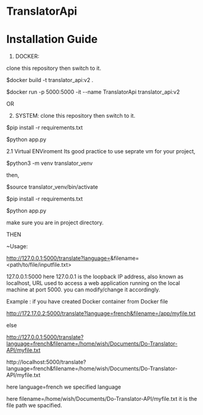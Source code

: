 # TranslatorApi


# Installation Guide #


1. DOCKER:

clone this repository then switch to it.

$docker build -t translator_api:v2 .

$docker run -p 5000:5000 -it --name TranslatorApi translator_api:v2

OR 

2. SYSTEM:
clone this repository then switch to it.

$pip install -r requirements.txt

$python app.py

2.1 Virtual ENViroment 
Its good practice to use seprate vm for your project,

$python3 -m venv translator_venv

then,

$source translator_venv/bin/activate

$pip install -r requirements.txt

$python app.py

make sure you are in project directory.


THEN

~Usage:


http://127.0.0.1:5000/translate?language=<language>&filename=<path/to/file/inputfile.txt>

127.0.0.1:5000
here 127.0.0.1 is the loopback IP address, also known as localhost,
URL used to access a web application running on the local machine at port 5000.
you can modify/change it accordingly.

Example :
if you have created Docker container from Docker file 

http://172.17.0.2:5000/translate?language=french&filename=/app/myfile.txt

else 

http://127.0.0.1:5000/translate?language=french&filename=/home/wish/Documents/Do-Translator-API/myfile.txt

http://localhost:5000/translate?language=french&filename=/home/wish/Documents/Do-Translator-API/myfile.txt

here language=french we specified language
  
here filename=/home/wish/Documents/Do-Translator-API/myfile.txt it is the file path we spacified.

